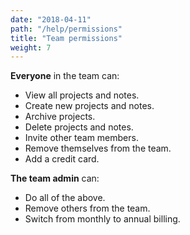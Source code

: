 ```yaml
---
date: "2018-04-11"
path: "/help/permissions"
title: "Team permissions"
weight: 7
---
```


**Everyone** in the team can:

* View all projects and notes.
* Create new projects and notes.
* Archive projects.
* Delete projects and notes.
* Invite other team members.
* Remove themselves from the team.
* Add a credit card.

**The team admin** can:

* Do all of the above.
* Remove others from the team.
* Switch from monthly to annual billing.
